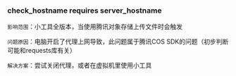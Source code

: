### check_hostname requires server_hostname

`影响范围`：小工具全版本，当使用腾讯对象存储上传文件时会触发

`问题原因`：电脑开启了代理上网导致，此问题属于腾讯COS SDK的问题（初步判断可能和requests库有关）

`解决方案`：尝试关闭代理，或者在虚拟机里使用小工具